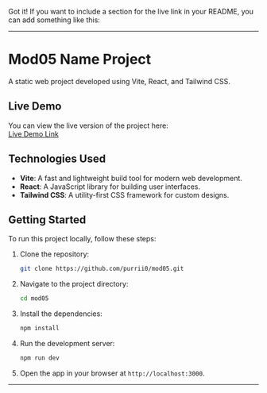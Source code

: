Got it! If you want to include a section for the live link in your README, you can add something like this:

---

# Mod05 Name Project

A static web project developed using Vite, React, and Tailwind CSS.

## Live Demo

You can view the live version of the project here:  
[Live Demo Link](https://mod05.vercel.app/)

## Technologies Used

- **Vite**: A fast and lightweight build tool for modern web development.
- **React**: A JavaScript library for building user interfaces.
- **Tailwind CSS**: A utility-first CSS framework for custom designs.

## Getting Started

To run this project locally, follow these steps:

1. Clone the repository:
   ```bash
   git clone https://github.com/purrii0/mod05.git
   ```
2. Navigate to the project directory:
   ```bash
   cd mod05
   ```
3. Install the dependencies:
   ```bash
   npm install
   ```
4. Run the development server:
   ```bash
   npm run dev
   ```
5. Open the app in your browser at `http://localhost:3000`.

---
